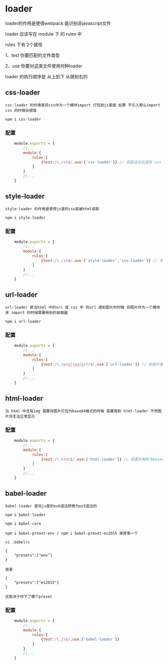 # loader
loader的作用是使得webpack 能识别非javascript文件

loader 应该写在 module 下 的 rules 中 

rules 下有 2个属性

1、test 你要匹配的文件类型

2、use 你要对这类文件使用何种loader

loader 的执行顺序是 从上到下 从做到右的


## css-loader
    css-loader 的作用是将css作为一个模块import 打包到js里面 如果 不引入那么import css 的时候会报错

    npm i css-loader

### 配置
```js
    module.exports = {
        //...
        module:{
            rules:[
                {test:/\.css$/,use:['css-loader']} // 但是这仅仅是将 css 打包到了js里面 类名还无法在html 中直接用 需要配合style-loader使用
            ]
        }
        //...
    }
```

## style-loader
    style-loader 的作用是使得js里的css能被html读取

    npm i style-loader

### 配置
```js
    module.exports = {
        //...
        module:{
            rules:[
                {test:/\.css$/,use:['style-loader','css-loader']} // 但是这仅仅是将 css 打包到了js里面 类名还无法在html 中直接用 需要配合style-loader使用
            ]
        }
        //...
    }
```

## url-loader
    url-loader 是当html 中的src 或 css 中 的url 遇到图片的时候 将图片作为一个模块来 import 的时候需要用到的装载器

    npm i url-loader

### 配置

```js
    module.exports = {
        //...
        module:{
            rules:[
                {test:/\.(png|jpg|gif)$/,use:['url-loader']} // 将图片解析为base64格式的数据直接填在src中
            ]
        }
        //...
    }
```

## html-loader
    当 html 中含有img 需要将图片打包为base64格式的时候 需要用到 html-loader 不然图片将无法正常显示

### 配置
```js
    module.exports = {
        //...
        module:{
            rules:[
                {test:/\.html$/,use:['html-loader']} // 将图片解析为base64格式的数据直接填在src中 需要将网页import到入口文件中 这时 <%= htmlWebpackPlugin.oprions.title %> 将失效
            ]
        }
        //...
    }
```

## babel-loader
    babel-loader 是将js里的es6语法转换为es5语法的

    npm i babel-loader

    npm i babel-core

    npm i babel-preset-env / npm i babel-preset-es2015 推荐第一个

    vi .babelrc

    {
        "presets":["env"]
    }

    或者

    {
        "presets":["es2015"]
    }
 
    这取决于你下了哪个preset
    
### 配置
```js
    module.exports = {
        //...
        module:{
            rules:[
                {test:/\.js$/,use:['babel-loader']}
            ]
        }
        //...
    }
```
